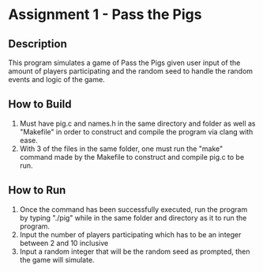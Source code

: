 # Assignment 1 - Pass the Pigs

## Description
This program simulates a game of Pass the Pigs given user input of the amount of players participating and the random seed to handle the random events and logic of the game.

## How to Build
1. Must have pig.c and names.h in the same directory and folder as well as "Makefile" in order to construct and compile the program via clang with ease. 
2. With 3 of the files in the same folder, one must run the "make" command made by the Makefile to construct and compile pig.c to be run.

## How to Run
1. Once the command has been successfully executed, run the program by typing "./pig" while in the same folder and directory as it to run the program.
2. Input the number of players participating which has to be an integer between 2 and 10 inclusive
3. Input a random integer that will be the random seed as prompted, then the game will simulate.
